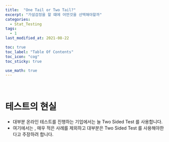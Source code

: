 ```yaml
---
title:  "One Tail or Two Tail?"
excerpt: "가설검정을 할 떄에 어떤것을 선택해야할까"
categories:
  - Stat_Testing
tags:
  - 1
last_modified_at: 2021-08-22

toc: true
toc_label: "Table Of Contents"
toc_icon: "cog"
toc_sticky: true

use_math: true
---
```


<br>

# 테스트의 현실

- 대부분 온라인 테스트를 진행하는 기업에서는 늘 Two Sided Test 를 사용합니다. 
- 여기에서는 , 매우 적은 사례를 제외하고 대부분은 Two Sided Test 를 사용해야한다고 주장하려 합니다.



